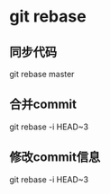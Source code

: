 # git rebase

## 同步代码

git rebase master

## 合并commit

git rebase -i HEAD~3

## 修改commit信息

git rebase -i HEAD~3